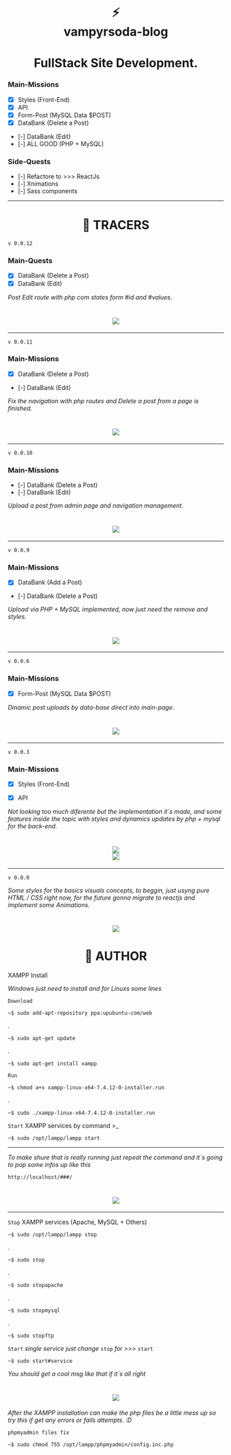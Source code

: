 <!--Lets F*king Code :)-->
<div>
    <h1 align="center">⚡<br>vampyrsoda-blog</h1> 
    <h1 align="center" height="27" >FullStack Site Development.</h1>
</div>

### Main-Missions

- [x] Styles (Front-End)
- [x] API
- [x] Form-Post (MySQL Data $POST)
- [x] DataBank (Delete a Post)
- [-] DataBank (Edit)
- [-] ALL GOOD (PHP + MySQL)

### Side-Quests

- [-] Refactore to >>> ReactJs
- [-] Xnimations
- [-] Sass components

---

<h1 align="center" >🏹 TRACERS</h1>

`v 0.0.12`

### Main-Quests

- [x] DataBank (Delete a Post)
- [x] DataBank (Edit)

*Post Edit route with php com states form #id and #values.*

<h1 align="center">
    <image src="./source/screen/screen-v12.png" />
</h1>

---

`v 0.0.11`

### Main-Missions

- [x] DataBank (Delete a Post)
- [-] DataBank (Edit)

*Fix the navigation with php routes and Delete a post from a page is finished.*

<h1 align="center">
    <image src="./source/screen/screen-v11.png" />
</h1>

---

`v 0.0.10`

### Main-Missions

- [-] DataBank (Delete a Post)
- [-] DataBank (Edit)

*Upload a post from admin page and navigation management.*

<h1 align="center">
    <image src="./source/screen/screen-v10.png" />
</h1>

---

`v 0.0.9`

### Main-Missions

- [x] DataBank (Add a Post)
- [-] DataBank (Delete a Post)


*Upload via PHP + MySQL implemented, now just need the remove and styles.*

<h1 align="center">
    <image src="./source/screen/screen-v9.png" />
</h1>

---

`v 0.0.6`

### Main-Missions

- [x] Form-Post (MySQL Data $POST)


*Dinamic post uploads by data-base direct into main-page.*

<h1 align="center">
    <image src="./source/screen/screen-v6.png" />
</h1>


---

`v 0.0.3`

### Main-Missions

- [x] Styles (Front-End)
- [x] API


*Not looking too much diferente but the implementation it`s made, and some features inside the topic with styles and dynamics updates by php + mysql for the back-end.*

<h1 align="center">
    <image src="./source/screen/screen-v3.png" /> <br>
    <image src="./source/screen/screen-artigo-v3.png" />
</h1>

---

`v 0.0.0`

*Some styles for the basics visuals concepts, to beggin, just usyng pure HTML / CSS right now, for the future gonna migrate to reactjs and implement some Animations.*

<h1 align="center">
    <image src="./source/screen/screen-v0.png" />
</h1>

<h1 align="center">🧷 AUTHOR</h1>

XAMPP Install

*Windows just need to install and for Linuxs some lines*

`Download`

    ~$ sudo add-apt-repository ppa:upubuntu-com/web
.

    ~$ sudo apt-get update
.

    ~$ sudo apt-get install xampp

`Run`

    ~$ chmod a+x xampp-linux-x64-7.4.12-0-installer.run
.

    ~$ sudo ./xampp-linux-x64-7.4.12-0-installer.run

`Start` XAMPP services by command >_

    ~$ sudo /opt/lampp/lampp start

---


*To make shure that is really running just repeat the command and it`s going to pop some infos up like this*


`http://localhost/###/`


<h1 align="center"><image src="./source/screen/xampp-cmd.png"/></h1>

---

`Stop` XAMPP services (Apache, MySQL + Others)

    ~$ sudo /opt/lampp/lampp stop
.

    ~$ sudo stop
.

    ~$ sudo stopapache
.

    ~$ sudo stopmysql
.

    ~$ sudo stopftp

`Start` *single service just change* `stop` *for >>>*  `start`

    ~$ sudo start#service


*You should get a cool msg like that if it`s all right*

<h1 align="center"><image src="./source/screen/xampp-cmd-stop.png"/></h1>

*After the XAMPP installation can make the php files be a little mess up so try this if get any errors or fails attempts. :D*


`phpmyadmin files fix`

    ~$ sudo chmod 755 /opt/lampp/phpmyadmin/config.inc.php
